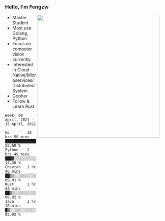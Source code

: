 ### Hello, I'm Fengzw

<img align="right" src="https://github-readme-stats.vercel.app/api?username=zhiwei-Feng&show_icons=true&icon_color=000000&text_color=000000&bg_color=ffffff&hide_title=false&title_color=000000" width="400" />

- Master Student
- Most use Golang, Python
- Focus on computer vision currently
- Interested in Cloud Native/Microservices/Distributed System
- Gopher
- Follow & Learn Rust
  
<!--START_SECTION:waka-->
```text
Week: 08 April, 2021 - 15 April, 2021

Go        10 hrs 58 mins  ██████████████░░░░░░░░░░░   55.60 % 
Python    2 hrs 49 mins   ███▓░░░░░░░░░░░░░░░░░░░░░   14.30 % 
Cheetah   1 hr 46 mins    ██▒░░░░░░░░░░░░░░░░░░░░░░   09.01 % 
Rust      1 hr 44 mins    ██▒░░░░░░░░░░░░░░░░░░░░░░   08.82 % 
Java      1 hr 10 mins    █▒░░░░░░░░░░░░░░░░░░░░░░░   05.92 % 
```
<!--END_SECTION:waka-->
</p>



<!--
[![github stats](https://github-readme-stats.vercel.app/api?username=zhiwei-Feng&theme=tokyonight&show_icons=true)](https://github.com/anuraghazra/github-readme-stats)
-->




<!--
**zhiwei-Feng/zhiwei-Feng** is a ✨ _special_ ✨ repository because its `README.md` (this file) appears on your GitHub profile.

Here are some ideas to get you started:

- 🔭 I’m currently working on ...
- 🌱 I’m currently learning ...
- 👯 I’m looking to collaborate on ...
- 🤔 I’m looking for help with ...
- 💬 Ask me about ...
- 📫 How to reach me: ...
- 😄 Pronouns: ...
- ⚡ Fun fact: ...
-->



